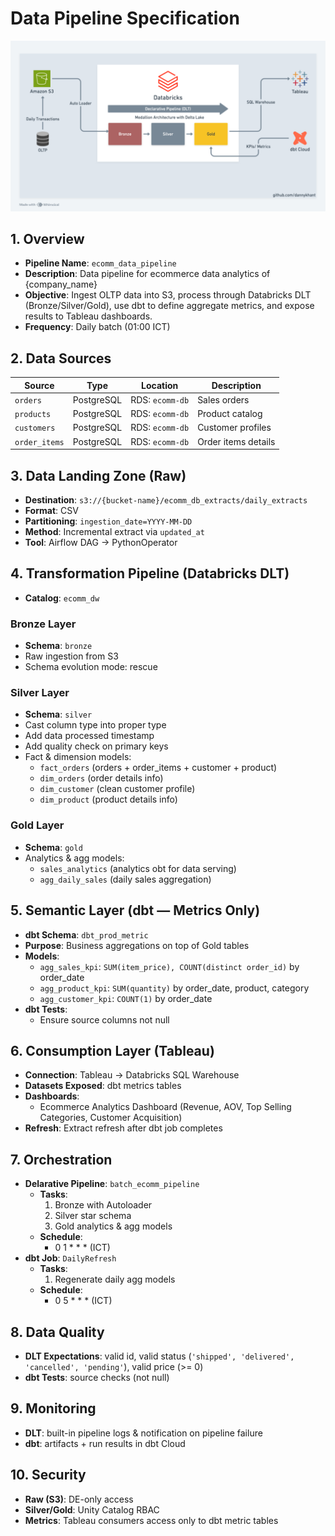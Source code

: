 # Data Pipeline Specification
![Pipeline Design](pipeline_design.png)

## 1. Overview
- **Pipeline Name**: `ecomm_data_pipeline`
- **Description**: Data pipeline for ecommerce data analytics of {company_name}
- **Objective**: Ingest OLTP data into S3, process through Databricks DLT (Bronze/Silver/Gold), use dbt to define aggregate metrics, and expose results to Tableau dashboards.
- **Frequency**: Daily batch (01:00 ICT)


## 2. Data Sources
| Source       | Type        | Location         | Description         |
|--------------|-------------|-----------------|----------------------|
| `orders`     | PostgreSQL  | RDS: `ecomm-db` | Sales orders         |
| `products`   | PostgreSQL  | RDS: `ecomm-db` | Product catalog      |
| `customers`  | PostgreSQL  | RDS: `ecomm-db` | Customer profiles    |
| `order_items`| PostgreSQL  | RDS: `ecomm-db` | Order items details  |


## 3. Data Landing Zone (Raw)
- **Destination**: `s3://{bucket-name}/ecomm_db_extracts/daily_extracts`
- **Format**: CSV
- **Partitioning**: `ingestion_date=YYYY-MM-DD`
- **Method**: Incremental extract via `updated_at`
- **Tool**: Airflow DAG → PythonOperator


## 4. Transformation Pipeline (Databricks DLT)
- **Catalog**: `ecomm_dw`

### Bronze Layer
- **Schema**: `bronze`
- Raw ingestion from S3
- Schema evolution mode: rescue

### Silver Layer
- **Schema**: `silver`
- Cast column type into proper type
- Add data processed timestamp
- Add quality check on primary keys
- Fact & dimension models:
  - `fact_orders` (orders + order_items + customer + product)
  - `dim_orders` (order details info)
  - `dim_customer` (clean customer profile)
  - `dim_product` (product details info)

### Gold Layer
- **Schema**: `gold`
- Analytics & agg models:
  - `sales_analytics` (analytics obt for data serving)
  - `agg_daily_sales` (daily sales aggregation)


## 5. Semantic Layer (dbt — Metrics Only)
- **dbt Schema**: `dbt_prod_metric`
- **Purpose**: Business aggregations on top of Gold tables
- **Models**:
  - `agg_sales_kpi`: `SUM(item_price), COUNT(distinct order_id)` by order_date
  - `agg_product_kpi`: `SUM(quantity)` by order_date, product, category
  - `agg_customer_kpi`: `COUNT(1)` by order_date
- **dbt Tests**:
  - Ensure source columns not null


## 6. Consumption Layer (Tableau)
- **Connection**: Tableau → Databricks SQL Warehouse
- **Datasets Exposed**: dbt metrics tables
- **Dashboards**:
  - Ecommerce Analytics Dashboard (Revenue, AOV, Top Selling Categories, Customer Acquisition)
- **Refresh**: Extract refresh after dbt job completes


## 7. Orchestration
- **Delarative Pipeline**: `batch_ecomm_pipeline`
    - **Tasks**:
        1. Bronze with Autoloader
        2. Silver star schema
        3. Gold analytics & agg models
    - **Schedule**:
        - 0 1 * * * (ICT)
- **dbt Job**: `DailyRefresh`
    - **Tasks**:
        1. Regenerate daily agg models
    - **Schedule**:
        - 0 5 * * * (ICT)


## 8. Data Quality
- **DLT Expectations**: valid id, valid status (`'shipped', 'delivered', 'cancelled', 'pending'`), valid price (>= 0)
- **dbt Tests**: source checks (not null)


## 9. Monitoring
- **DLT**: built-in pipeline logs & notification on pipeline failure
- **dbt**: artifacts + run results in dbt Cloud


## 10. Security
- **Raw (S3)**: DE-only access
- **Silver/Gold**: Unity Catalog RBAC
- **Metrics**: Tableau consumers access only to dbt metric tables
